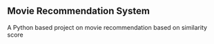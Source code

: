 ## Movie Recommendation System
A Python based project on movie recommendation based on similarity score
